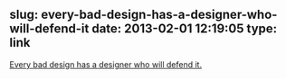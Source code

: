 slug: every-bad-design-has-a-designer-who-will-defend-it
date: 2013-02-01 12:19:05
type: link
---

[Every bad design has a designer who will defend it.](https://twitter.com/berkun/status/297247232397291520)
